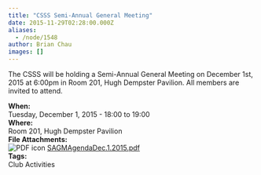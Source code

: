 ```yaml
---
title: "CSSS Semi-Annual General Meeting"
date: 2015-11-29T02:28:00.000Z
aliases:
  - /node/1548
author: Brian Chau
images: []
---
```


The CSSS will be holding a Semi-Annual General Meeting on December 1st, 2015 at 6:00pm in Room 201, Hugh Dempster Pavilion. All members are invited to attend.

**When:**\
Tuesday, December 1, 2015 - 18:00 to 19:00 \
**Where:** \
Room 201, Hugh Dempster Pavilion \
**File Attachments:** \
![PDF icon](/modules/file/icons/application-pdf.png) [SAGMAgendaDec.1.2015.pdf](/files/SAGMAgendaDec.1.2015.pdf) \
**Tags:** \
Club Activities
